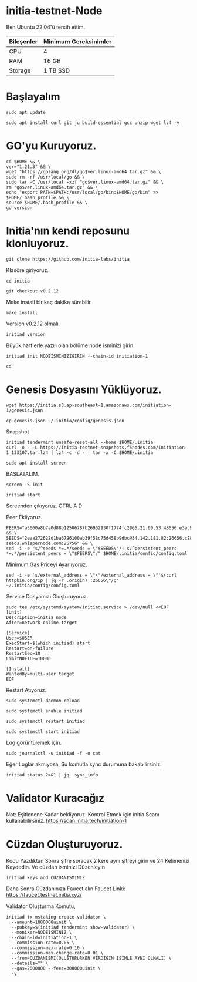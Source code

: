 # initia-testnet-Node

Ben Ubuntu 22.04'ü tercih ettim.

| Bileşenler | Minimum Gereksinimler | 
| ------------ | ------------ |
| CPU |	4 |
| RAM	| 16 GB |
| Storage	| 1 TB SSD |


# Başlayalım

```
sudo apt update
```

```
sudo apt install curl git jq build-essential gcc unzip wget lz4 -y
```

# GO'yu Kuruyoruz.

```
cd $HOME && \
ver="1.21.3" && \
wget "https://golang.org/dl/go$ver.linux-amd64.tar.gz" && \
sudo rm -rf /usr/local/go && \
sudo tar -C /usr/local -xzf "go$ver.linux-amd64.tar.gz" && \
rm "go$ver.linux-amd64.tar.gz" && \
echo "export PATH=$PATH:/usr/local/go/bin:$HOME/go/bin" >> $HOME/.bash_profile && \
source $HOME/.bash_profile && \
go version
```

# Initia'nın kendi reposunu klonluyoruz.

```
git clone https://github.com/initia-labs/initia
```

Klasöre giriyoruz.

```
cd initia
```

```
git checkout v0.2.12
```

Make install bir kaç dakika sürebilir

```
make install
```

Version v0.2.12 olmalı.

```
initiad version
```

Büyük harflerle yazılı olan bölüme node isminizi girin.

```
initiad init NODEISMINIZIGIRIN --chain-id initiation-1
```

```
cd
```

# Genesis Dosyasını Yüklüyoruz.

```
wget https://initia.s3.ap-southeast-1.amazonaws.com/initiation-1/genesis.json
```

```
cp genesis.json ~/.initia/config/genesis.json
```

Snapshot

```
initiad tendermint unsafe-reset-all --home $HOME/.initia
curl -o - -L https://initia-testnet-snapshots.f5nodes.com/initiation-1_133107.tar.lz4 | lz4 -c -d - | tar -x -C $HOME/.initia
```

```
sudo apt install screen
```

BAŞLATALIM.

```
screen -S init
```

```
initiad start
```

Screenden çıkıyoruz. CTRL A D

Peer Ekliyoruz.

```
PEERS="a3660a8b7a0d88b12506787b26952930f1774fc2@65.21.69.53:48656,e3ac92ce5b790c76ce07c5fa3b257d83a517f2f6@178.18.251.146:30656,2692225700832eb9b46c7b3fc6e4dea2ec044a78@34.126.156.141:26656,2a574706e4a1eba0e5e46733c232849778faf93b@84.247.137.184:53456,40d3f977d97d3c02bd5835070cc139f289e774da@168.119.10.134:26313,1f6633bc18eb06b6c0cab97d72c585a6d7a207bc@65.109.59.22:25756,4a988797d8d8473888640b76d7d238b86ce84a2c@23.158.24.168:26656,e3679e68616b2cd66908c460d0371ac3ed7795aa@176.34.17.102:26656,d2a8a00cd5c4431deb899bc39a057b8d8695be9e@138.201.37.195:53456,329227cf8632240914511faa9b43050a34aa863e@43.131.13.84:26656,517c8e70f2a20b8a3179a30fe6eb3ad80c407c07@37.60.231.212:26656,07632ab562028c3394ee8e78823069bfc8de7b4c@37.27.52.25:19656,028999a1696b45863ff84df12ebf2aebc5d40c2d@37.27.48.77:26656,3c44f7dbb473fee6d6e5471f22fa8d8095bd3969@185.219.142.137:53456,8db320e665dbe123af20c4a5c667a17dc146f4d0@51.75.144.149:26656,c424044f3249e73c050a7b45eb6561b52d0db456@158.220.124.183:53456,767fdcfdb0998209834b929c59a2b57d474cc496@207.148.114.112:26656,edcc2c7098c42ee348e50ac2242ff897f51405e9@65.109.34.205:36656,140c332230ac19f118e5882deaf00906a1dba467@185.219.142.119:53456,4eb031b59bd0210481390eefc656c916d47e7872@37.60.248.151:53456,ff9dbc6bb53227ef94dc75ab1ddcaeb2404e1b0b@178.170.47.171:26656,ffb9874da3e0ead65ad62ac2b569122f085c0774@149.28.134.228:26656" && \
SEEDS="2eaa272622d1ba6796100ab39f58c75d458b9dbc@34.142.181.82:26656,c28827cb96c14c905b127b92065a3fb4cd77d7f6@testnet-seeds.whispernode.com:25756" && \
sed -i -e "s/^seeds *=.*/seeds = \"$SEEDS\"/; s/^persistent_peers *=.*/persistent_peers = \"$PEERS\"/" $HOME/.initia/config/config.toml
```

Minimum Gas Priceyi Ayarlıyoruz.

```
sed -i -e 's/external_address = \"\"/external_address = \"'$(curl httpbin.org/ip | jq -r .origin)':26656\"/g' ~/.initia/config/config.toml
```

Service Dosyamızı Oluşturuyoruz.

```
sudo tee /etc/systemd/system/initiad.service > /dev/null <<EOF
[Unit]
Description=initia node
After=network-online.target

[Service]
User=$USER
ExecStart=$(which initiad) start
Restart=on-failure
RestartSec=10
LimitNOFILE=10000

[Install]
WantedBy=multi-user.target
EOF
```

Restart Atıyoruz.

```
sudo systemctl daemon-reload
```

```
sudo systemctl enable initiad 
```

```
sudo systemctl restart initiad
```

```
sudo systemctl start initiad
```



Log görüntülemek için.

```
sudo journalctl -u initiad -f -o cat
```

Eğer Loglar akmıyosa, Şu komutla sync durumuna bakabilirsiniz.

```
initiad status 2>&1 | jq .sync_info
```

# Validator Kuracağız
Not: Eşitlenene Kadar bekliyoruz.
Kontrol Etmek için initia Scanı kullanabilirsiniz.
https://scan.initia.tech/initiation-1

# Cüzdan Oluşturuyoruz.

Kodu Yazdıktan Sonra şifre soracak 2 kere aynı şifreyi girin ve 24 Kelimenizi Kaydedin.
Ve cüzdan isminizi Düzenleyin

```
initiad keys add CUZDANISMINIZ
```

Daha Sonra Cüzdanınıza Faucet alın Faucet Linki:
https://faucet.testnet.initia.xyz/

Validator Oluşturma Komutu,

```
initiad tx mstaking create-validator \
  --amount=1000000uinit \
  --pubkey=$(initiad tendermint show-validator) \
  --moniker=NODEISMINIZ \
  --chain-id=initiation-1 \
  --commission-rate=0.05 \
  --commission-max-rate=0.10 \
  --commission-max-change-rate=0.01 \
  --from=CUZDANISMI(OLUSTURURKEN VERDIGIN ISIMLE AYNI OLMALI) \
  --details="" \
  --gas=2000000 --fees=300000uinit \
  -y
```








